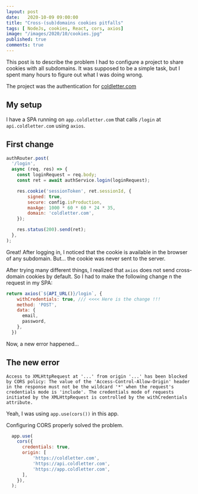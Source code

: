 ```yaml
---
layout: post
date:   2020-10-09 09:00:00
title: "Cross-(sub)domains cookies pitfalls"
tags: [ NodeJs, cookies, React, cors, axios]
image: "/images/2020/10/cookies.jpg"
published: true
comments: true
---
```


This post is to describe the problem I had to configure a project to share cookies with all subdomains. It was supposed to be a simple task, but I spent many hours to figure out what I was doing wrong.

The project was the authentication for [coldletter.com](https://coldletter.com)


## My setup
I have a SPA running on `app.coldletter.com` that calls `/login` at `api.coldletter.com` using `axios`.

## First change

```js
authRouter.post(
  '/login',
  async (req, res) => {
    const loginRequest = req.body;
    const ret = await authService.login(loginRequest);

    res.cookie('sessionToken', ret.sessionId, {
        signed: true,
        secure: config.isProduction,
        maxAge: 1000 * 60 * 60 * 24 * 35,
        domain: 'coldletter.com',
    });

    res.status(200).send(ret);
  },
);

```

Great! After logging in, I noticed that the cookie is available in the browser of any subdomain. But... the cookie was never sent to the server.

After trying many different things, I realized that `axios` does not send cross-domain cookies by default. So I had to make the following change n the request in my SPA:

```js
return axios(`${API_URL()}/login`, {
    withCredentials: true, /// <<<< Here is the change !!!
    method: 'POST',
    data: {
      email,
      password,
    },
  })

```

Now, a new error happened...

## The new error

```
Access to XMLHttpRequest at '...' from origin '...' has been blocked by CORS policy: The value of the 'Access-Control-Allow-Origin' header in the response must not be the wildcard '*' when the request's credentials mode is 'include'. The credentials mode of requests initiated by the XMLHttpRequest is controlled by the withCredentials attribute.
```

Yeah, I was using `app.use(cors())` in this app.

Configuring CORS properly solved the problem.

```js
  app.use(
    cors({
      credentials: true,
      origin: [
          'https://coldletter.com',
          'https://api.coldletter.com',
          'https://app.coldletter.com',
      ],
    }),
  );
```